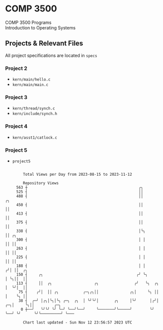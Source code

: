 # COMP 3500
COMP 3500 Programs  
Introduction to Operating Systems  
## Projects & Relevant Files
All project specifications are located in `specs`
### Project 2
- `kern/main/hello.c`
- `kern/main/main.c`
### Project 3
- `kern/thread/synch.c`
- `kern/include/synch.h`
### Project 4
- `kern/asst1/catlock.c`
### Project 5
- `project5`

```

        Total Views per Day from 2023-08-15 to 2023-11-12

        Repository Views
     563 ┼                                                  ╭╮
     525 ┤                                                  ││
     488 ┤                                                  ││             ╭╮
     450 ┤                                                  ││             ││
     413 ┤                                                  ││             ││
     375 ┤                                                  ││             ││
     338 ┤                                                  │╰╮            ││ ╭╮
     300 ┤                                                  │ │            ││ ││
     263 ┤                                                  │ │            ││ ││
     225 ┤                                                  │ │            ││ ││
     188 ┤                                                  │ │           ╭╯│ ││  ╭╮
     150 ┤     ╭╮                                          ╭╯ ╰╮          │ ╰╮││  ││
     113 ┤     ││  ╭╮                   ╭╮                ╭╯   ╰╮  ╭╮     │  ╰╯│  ││
      75 ┤    ╭╯│  ││ ╭╮           ╭─╮╭╮││              ╭╮│     ╰╮ ││     │    ╰╮ ││
      38 ┤  ╭─╯ │╭╮│╰╮│╰╮ ╭─╮  ╭╮  │ ╰╯╰╯│       ╭╮     │╰╯      │╭╯│  ╭─╮│     ╰╮││         ╭─╮
       0 ┼──╯   ╰╯╰╯ ╰╯ ╰─╯ ╰──╯╰──╯     ╰───────╯╰─────╯        ╰╯ ╰──╯ ╰╯      ╰╯╰─────────╯ ╰───

        Chart last updated - Sun Nov 12 23:56:57 2023 UTC
        
```
